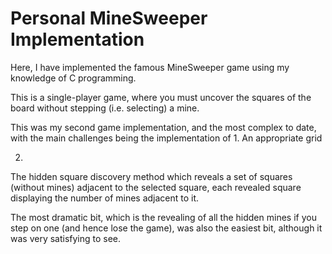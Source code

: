 # Personal MineSweeper Implementation
Here, I have implemented the famous MineSweeper game using my knowledge of C programming.

This is a single-player game, where you must uncover the squares of the board without stepping (i.e. selecting) a mine.

This was my second game implementation, and the most complex to date, with the main challenges being the implementation of
1.
An appropriate grid

2.
The hidden square discovery method which reveals a set of squares (without mines) adjacent to the selected square, each revealed square displaying the number of mines adjacent to it.

The most dramatic bit, which is the revealing of all the hidden mines if you step on one (and hence lose the game), was also the easiest bit, although it was very satisfying to see.

